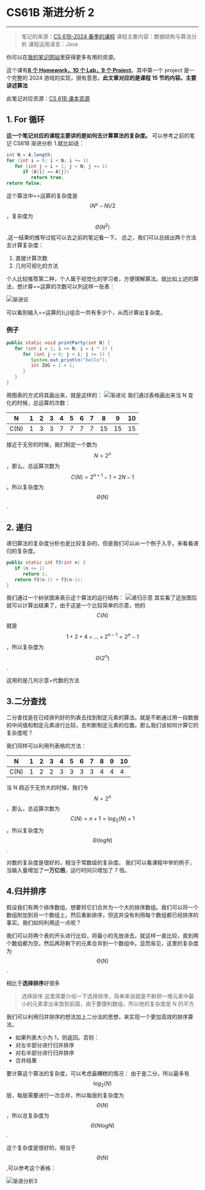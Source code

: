 # CS61B 渐进分析 2

---

> 笔记的来源：[CS 61B-2024 春季的课程](https://sp24.datastructur.es/)
> 课程主要内容：数据结构与算法分析
> 课程运用语言：Java

你可以在[我的笔记网站](https://notes.lavachen.org)里获得更多有用的资源。

这个课有[**6 个 Homework，10 个 Lab，9 个 Project**](https://github.com/Berkeley-CS61B/skeleton-sp24)。其中第一个 project 是一个完整的 2024 游戏的实现，很有意思。**此文章对应的是课程 15 节的内容。主要讲述算法**

此笔记对应资源：[CS 61B 课本资源](https://cs61b-2.gitbook.io/cs61b-textbook/15.-asymptotics-ii/15.1-for-loops)

## 1. For 循环

**这一个笔记对应的课程主要讲的是如何去计算算法的复杂度。** 可以参考之前的笔记 CS61B 渐进分析 1.就比如说：

```java
int N = A.length;
for (int i = 0; i < N; i += 1)
   for (int j = i + 1; j < N; j += 1)
      if (A[i] == A[j])
         return true;
return false;
```

这个算法中==运算的复杂度是$$(N² - N)/2$$，复杂度为$$\Theta(N^2)$$,这一结果的推导过程可以去之前的笔记看一下。
总之，我们可以总结出两个方法去计算复杂度：

1. 直接计算次数
2. 几何可视化的方法

个人比较推荐第二种，个人属于视觉化的学习者，方便理解算法。就比如上述的算法，想计算==运算的次数可以列这样一张表：

![渐进论](./img/渐进分析1.png)

可以看到输入==运算的(i,j)组合一共有多少个，从而计算出复杂度。

### 例子

```java
public static void printParty(int N) {
   for (int i = 1; i <= N; i = i * 2) {
      for (int j = 0; j < i; j += 1) {
         System.out.println("hello");
         int ZUG = 1 + 1;
      }
   }
}
```

用图表的方式将其画出来，就是这样的：
![渐进论](./img/渐进分析2.png)
我们通过表格画出来当 N 变化的时候，总运算的次数：

| N    | 1   | 2   | 3   | 4   | 5   | 6   | 7   | 8   | 9   | 10  |
| ---- | --- | --- | --- | --- | --- | --- | --- | --- | --- | --- |
| C(N) | 1   | 3   | 3   | 7   | 7   | 7   | 7   | 15  | 15  | 15  |

接近于无穷的时候，我们制定一个数为$$N=2^n$$，那么，总运算次数为$$C(N) = 2^{n+1}-1=2N-1$$。所以复杂度为$$\Theta(N)$$.

## 2. 递归

递归算法的复杂度分析也是比较复杂的，但是我们可以从一个例子入手，来看看递归的复杂度。

```java
public static int f3(int n) {
   if (n <= 1)
      return 1;
   return f3(n-1) + f3(n-1);
}
```

我们通过一个树状图来表示这个算法的运行结构：
![递归示意](./img/j渐进分析递归.png)
其实看了这张图后就可以计算出结果了，由于这是一个比较简单的示意，他的$$C(N)$$就是$$1+2+4+...+2^{n-1}=2^{n}-1$$，所以复杂度为$$\Theta(2^n)$$.

这用的是几何示意+代数的方法

## 3.二分查找

二分查找是在已经排列好的列表去找到制定元素的算法。就是不断通过用一段数据的中间值和制定元素进行比较，去判断制定元素的位置。那么我们该如何计算它的复杂度呢？

我们同样可以利用列表格的方法：

| N    | 1   | 2   | 3   | 4   | 5   | 6   | 7   | 8   | 9   | 10  |
| ---- | --- | --- | --- | --- | --- | --- | --- | --- | --- | --- |
| C(N) | 1   | 2   | 2   | 3   | 3   | 3   | 3   | 4   | 4   | 4   |

当 N 趋近于无穷大的时候，我们令$$N=2^n$$，那么，总运算次数为$$C(N) = n+1 = log_2(N)+1$$。所以复杂度为$$\Theta(logN)$$.

对数的复杂度是很好的，相当于常数级的复杂度。
我们可以看课程中举的例子，当输入量增加了**一万亿倍**，运行时间只增加了 7 倍。

## 4.归并排序

假设我们有两个排序数组，想要将它们合并为一个大的排序数组。我们可以将一个数组附加到另 ​​ 一个数组上，然后重新排序，但这并没有利用每个数组都已经排序的事实。我们如何利用这一点呢？

我们可以将两个表的开头进行比较，将最小的先放进去，就这样一直比较，直到两个数组都为空。然后再将剩下的元素合并到一个数组中。显而易见，这里的复杂度为$$\Theta(N)$$.

相比于**选择排序**好很多

> 选择排序
> 这里简要介绍一下选择排序，简单来说就是不断把一堆元素中最小的元素拿出来放到前面，由于要便利数组，所以他的复杂度是 N 的平方

我们可以利用归并排序的想法加上二分法的思想，来实现一个更加高效的排序算法。

-   如果列表大小为 1，则返回。否则：
-   对左半部分进行归并排序
-   对右半部分进行归并排序
-   合并结果

要计算这个算法的复杂度，可以考虑最糟糕的情况：
由于是二分，所以最多有$$log_2(N)$$层，每层需要进行一次合并，所以每层的复杂度为$$\Theta(N)$$，所以总复杂度为$$\Theta(NlogN)$$.

这个复杂度是很好的，相当于$$\Theta(N)$$,可以参考这个表格：

![渐进分析3](./img/复杂度表格.png)
